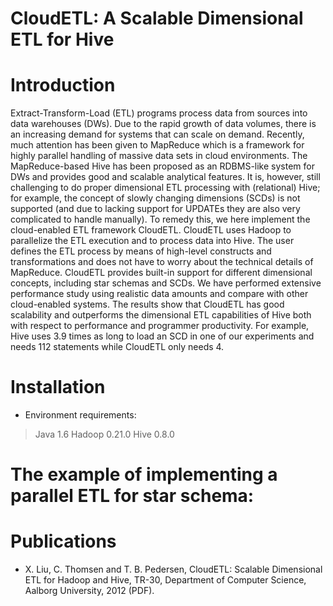CloudETL: A Scalable Dimensional ETL for Hive
====================

# Introduction

Extract-Transform-Load (ETL) programs process data from sources into data warehouses (DWs). Due to the rapid growth of data volumes, there is an increasing demand for systems that can scale on demand. Recently, much attention has been given to MapReduce which is a framework for highly parallel handling of massive data sets in cloud environments. The MapReduce-based Hive has been proposed as an RDBMS-like system for DWs and provides good and scalable analytical features. It is, however, still challenging to do proper dimensional ETL processing with (relational) Hive; for example, the concept of slowly changing dimensions (SCDs) is not supported (and due to lacking support for UPDATEs they are also very complicated to handle manually). To remedy this, we here implement the cloud-enabled ETL framework CloudETL. CloudETL uses Hadoop to parallelize the ETL execution and to process data into Hive. The user defines the ETL process by means of high-level constructs and transformations and does not have to worry about the technical details of MapReduce. CloudETL provides built-in support for different dimensional concepts, including star schemas and SCDs. We have performed extensive performance study using realistic data amounts and compare with other cloud-enabled systems. The results show that CloudETL has good scalability and outperforms the dimensional ETL capabilities of Hive both with respect to performance and programmer productivity. For example, Hive uses 3.9 times as long to load an SCD in one of our experiments and needs 112 statements while CloudETL only needs 4.

# Installation

* Environment requirements:

> Java 1.6
> Hadoop 0.21.0
> Hive 0.8.0

# The example of implementing a parallel ETL for star schema:


# Publications

- X. Liu, C. Thomsen and T. B. Pedersen, CloudETL: Scalable Dimensional ETL for Hadoop and Hive, TR-30, Department of Computer Science, Aalborg University, 2012 (PDF).
